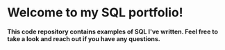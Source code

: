 # Welcome to my SQL portfolio! 

**This code repository contains examples of SQL I've written. Feel free to take a look and reach out if you have any questions.**
